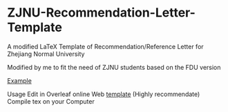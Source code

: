 # ZJNU-Recommendation-Letter-Template
A modified LaTeX Template of Recommendation/Reference Letter for Zhejiang Normal University

Modified by me to fit the need of ZJNU students based on the FDU version

[Example](https://github.com/stellafull/ZJNU-Recommendation-Letter-Template/blob/main/ZJNU_Recommendation_Letter_Template.pdf)

Usage
Edit in Overleaf online Web [template]() (Highly recommendate)
Compile tex on your Computer
